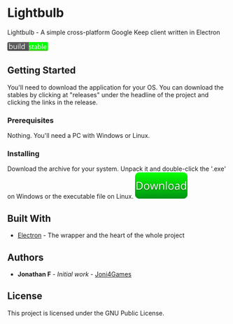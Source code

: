 # Lightbulb
Lightbulb - A simple cross-platform Google Keep client written in Electron

![alt tag](https://github.com/Joni4Games/Lightbulb/blob/master/resources/nbuild-stable.png)
## Getting Started

You'll need to download the application for your OS.
You can download the stables by clicking at "releases" under the headline of the project and clicking the links in the release.

### Prerequisites

Nothing. You'll need a PC with Windows or Linux.


### Installing

Download the archive for your system. Unpack it and double-click the '.exe' on Windows or the executable file on Linux.
[![alt tag](https://github.com/Joni4Games/Lightbulb/blob/master/resources/Download-Button.png)](https://github.com/Joni4Games/Lightbulb/releases/tag/v0.5-alpha)

## Built With

* [Electron](https://electron.atom.io/) - The wrapper and the heart of the whole project


## Authors

* **Jonathan F** - *Initial work* - [Joni4Games](https://github.com/Joni4Games)

## License

This project is licensed under the GNU Public License.
